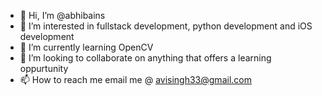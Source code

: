 - 👋 Hi, I’m @abhibains
- 👀 I’m interested in fullstack development, python development and iOS development
- 🌱 I’m currently learning OpenCV
- 💞️ I’m looking to collaborate on anything that offers a learning oppurtunity
- 📫 How to reach me email me @ avisingh33@gmail.com

<!---
abhibains/abhibains is a ✨ special ✨ repository because its `README.md` (this file) appears on your GitHub profile.
You can click the Preview link to take a look at your changes.
--->

